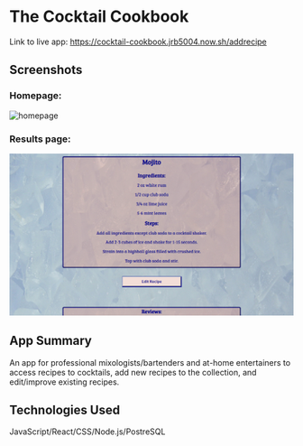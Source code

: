 # The Cocktail Cookbook
Link to live app: https://cocktail-cookbook.jrb5004.now.sh/addrecipe

## Screenshots

### Homepage:
![homepage](src/Images/ice.homescreenshot.PNG)

### Results page:
![recipe page](src/Images/recipescreenshot.PNG)

## App Summary
An app for professional mixologists/bartenders and at-home entertainers to access recipes to cocktails, add new recipes to the collection, and edit/improve existing recipes.

## Technologies Used
JavaScript/React/CSS/Node.js/PostreSQL

